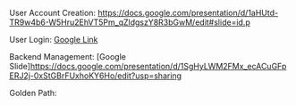 User Account Creation: https://docs.google.com/presentation/d/1aHUtd-TR9w4b6-W5Hru2EhVT5Pm_qZldgszY8R3bGwM/edit#slide=id.p

User Login: [Google Link](https://docs.google.com/presentation/d/1wzBR9u_SEF8xClpBXFSzoJE6Bnbgl5Yn0A9iXmtf8rw/edit?usp=sharing)

Backend Management: [Google Slide]https://docs.google.com/presentation/d/1SgHyLWM2FMx_ecACuGFpERJ2j-0xStGBrFUxhoKY6Ho/edit?usp=sharing 

Golden Path: 
